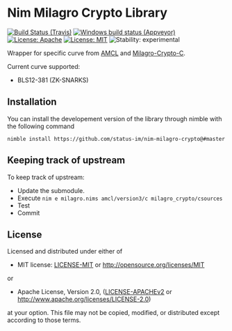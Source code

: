 # Nim Milagro Crypto Library

[![Build Status (Travis)](https://img.shields.io/travis/status-im/nim-milagro-crypto/master.svg?label=Linux%20/%20macOS "Linux/macOS build status (Travis)")](https://travis-ci.org/status-im/nim-milagro-crypto)
[![Windows build status (Appveyor)](https://img.shields.io/appveyor/ci/nimbus/nim-milagro-crypto/master.svg?label=Windows "Windows build status (Appveyor)")](https://ci.appveyor.com/project/nimbus/nim-milagro-crypto)
[![License: Apache](https://img.shields.io/badge/License-Apache%202.0-blue.svg)](https://opensource.org/licenses/Apache-2.0)
[![License: MIT](https://img.shields.io/badge/License-MIT-blue.svg)](https://opensource.org/licenses/MIT)
![Stability: experimental](https://img.shields.io/badge/stability-experimental-orange.svg)

Wrapper for specific curve from [AMCL](https://github.com/milagro-crypto/amcl) and [Milagro-Crypto-C](https://github.com/milagro-crypto/milagro-crypto-c).

Current curve supported:

  - BLS12-381 (ZK-SNARKS)

## Installation

You can install the developement version of the library through nimble with the following command
```
nimble install https://github.com/status-im/nim-milagro-crypto@#master
```

## Keeping track of upstream

To keep track of upstream:

- Update the submodule.
- Execute `nim e milagro.nims amcl/version3/c milagro_crypto/csources`
- Test
- Commit

## License

Licensed and distributed under either of

* MIT license: [LICENSE-MIT](LICENSE-MIT) or http://opensource.org/licenses/MIT

or

* Apache License, Version 2.0, ([LICENSE-APACHEv2](LICENSE-APACHEv2) or http://www.apache.org/licenses/LICENSE-2.0)

at your option. This file may not be copied, modified, or distributed except according to those terms.

